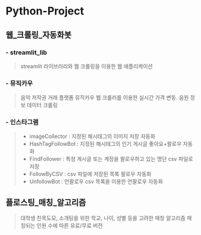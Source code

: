 # Python-Project

## 웹_크롤링_자동화봇

### - streamlit_lib
  > streamlit 라이브러리와 웹 크롤링을 이용한 웹 애플리케이션
### - 뮤직카우
  > 음악 저작권 거래 플랫폼 뮤직카우 웹 크롤러를 이용한 실시간 가격 변동. 음원 정보 데이터 크롤링
### - 인스타그램
  > - imageCollector : 지정된 해시태그의 이미지 저장 자동화
  > - HashTagFollowBot : 지정된 해시태그의 인기 게시글 좋아요+팔로우 자동화
  > - FindFollower : 특정 게시글 또는 계정을 팔로우하고 있는 명단 csv 파일로 저장
  > - FollowByCSV : csv 파일에 저장된 목록 팔로우 자동화
  > - UnfollowBot : 언팔로우 csv 목록을 이용한 언팔로우 자동화

## 플로스팅_매칭_알고리즘
  > 대학생 친목도모, 소개팅을 위한 학교, 나이, 성별 등을 고려한 매칭 알고리즘
  > 매칭되는 인원 수에 따른 유료/무료 버전 
